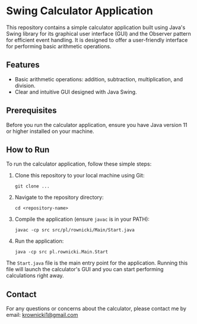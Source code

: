# Swing Calculator Application

This repository contains a simple calculator application built using Java's Swing library for its graphical user interface (GUI) and the Observer pattern for efficient event handling. It is designed to offer a user-friendly interface for performing basic arithmetic operations.

## Features

- Basic arithmetic operations: addition, subtraction, multiplication, and division.
- Clear and intuitive GUI designed with Java Swing.

## Prerequisites

Before you run the calculator application, ensure you have Java version 11 or higher installed on your machine.

## How to Run

To run the calculator application, follow these simple steps:

1. Clone this repository to your local machine using Git:
    ```
    git clone ...
    ```
2. Navigate to the repository directory:
    ```
    cd <repository-name>
    ```
3. Compile the application (ensure `javac` is in your PATH):
    ```
    javac -cp src src/pl/rownicki/Main/Start.java
    ```
4. Run the application:
    ```
    java -cp src pl.rownicki.Main.Start
    ```

The `Start.java` file is the main entry point for the application. Running this file will launch the calculator's GUI and you can start performing calculations right away.

## Contact

For any questions or concerns about the calculator, please contact me by email: krownicki1@gmail.com


